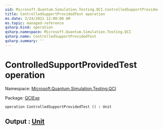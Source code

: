 ```yaml
---
uid: Microsoft.Quantum.Simulation.Testing.QCI.ControlledSupportProvidedTest
title: ControlledSupportProvidedTest operation
ms.date: 3/24/2021 12:00:00 AM
ms.topic: managed-reference
qsharp.kind: operation
qsharp.namespace: Microsoft.Quantum.Simulation.Testing.QCI
qsharp.name: ControlledSupportProvidedTest
qsharp.summary: ''
---
```


# ControlledSupportProvidedTest operation

Namespace: [Microsoft.Quantum.Simulation.Testing.QCI](xref:Microsoft.Quantum.Simulation.Testing.QCI)

Package: [QCIExe](https://nuget.org/packages/QCIExe)




```qsharp
operation ControlledSupportProvidedTest () : Unit
```


## Output : [Unit](xref:microsoft.quantum.lang-ref.unit)


